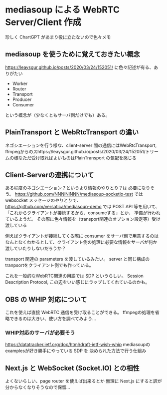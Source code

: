 # mediasoup による WebRTC Server/Client 作成
珍しく ChartGPT があまり役に立たないので色々メモ

## mediasoup を使うために覚えておきたい概念
https://leaysgur.github.io/posts/2020/03/24/152051/
に色々記述が有る、ありがたい

- Worker
- Router
- Transport
- Producer
- Consumer

という概念が（少なくともサーバ側だけでも）ある。

## PlainTransport と WebRtcTransport の違い
ネゴシエーションを行う様な、client-server 間の通信にはWebRtcTransport,
ffmpegからのスhttps://leaysgur.github.io/posts/2020/03/24/152051/トリームの様なただ受け取ればよいものはPlainTransport
の気配を感じる

## Client-Serverの連携について
ある程度のネゴシエーション？というより情報のやりとり？は
必要になりそう。
https://github.com/NNNiNiNNN/mediasoup-socketio-test
では websocket メッセージのやりとりで、
https://github.com/versatica/mediasoup-demo
では POST API 等を用いて、
「これからクライアントが接続するから、consumeする」とか、
準備が行われているようだ。
その際に色々情報を（transport関連のオプション設定等）受け渡している

例えばクライアントが接続してくる際に consumer をサーバ側で用意するのは
なんとなくわかるとして、クライアント側の処理に必要な情報をサーバが何か
渡していたりしないだろうか？

transport 関連の parameters を渡しているみたい。
server と同じ構成のtranpsortをクライアント側でも作っている。

これを一般的なWebRTC関連の用語では SDP というらしい。
Session Description Protocol,
この辺をいい感じにラップしてくれているのかも。

## OBS の WHIP 対応について
これを使えば直接 WebRTC 通信を受け取ることができる。
ffmpegの処理を省略できるのは大きい、使い方を調べてみよう...

### WHIP対応のサーバが必要そう
https://datatracker.ietf.org/doc/html/draft-ietf-wish-whip
mediasoupのexamplesが好き勝手にやっている SDP を
決められた方法で行う仕組み


## Next.js と WebSocket (Socket.IO) との相性
よくないらしい、page router を使えば出来るとか
無理に Next.js にすると訳が分からなくなりそうなので保留...


